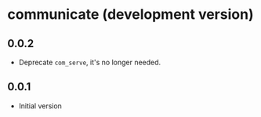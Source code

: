# communicate (development version)

## 0.0.2

- Deprecate `com_serve`, it's no longer needed.

## 0.0.1

* Initial version
